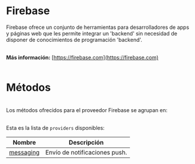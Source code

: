 # Firebase
Firebase ofrece un conjunto de herramientas para desarrolladores de apps y páginas web que les permite integrar un 'backend' sin necesidad de disponer de conocimientos de programación 'backend'.
<br>
<br>

**Más información:**
[https://firebase.com](https://firebase.com)
<br>
<br>
  
# Métodos
<br>
Los métodos ofrecidos para el proveedor Firebase se agrupan en:

<br>
<br>
  
Esta es la lista de `providers` disponibles:
<br>
  
| Nombre  | Descripción |
| ------------- | ------------- |
| [messaging](messaging) | Envío de notificaciones push. |